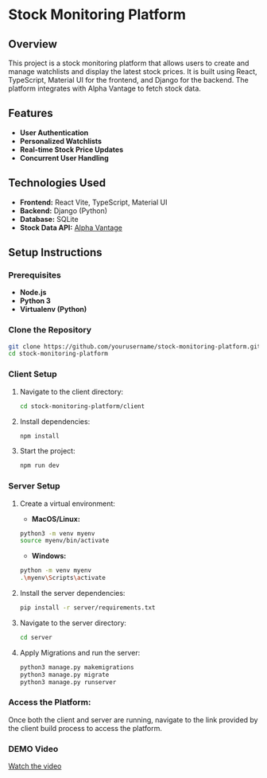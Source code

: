 # Stock Monitoring Platform

## Overview
This project is a stock monitoring platform that allows users to create and manage watchlists and display the latest stock prices. It is built using React, TypeScript, Material UI for the frontend, and Django for the backend. The platform integrates with Alpha Vantage to fetch stock data.

## Features
- **User Authentication**
- **Personalized Watchlists**
- **Real-time Stock Price Updates**
- **Concurrent User Handling**

## Technologies Used
- **Frontend:** React Vite, TypeScript, Material UI
- **Backend:** Django (Python)
- **Database:** SQLite
- **Stock Data API:** [Alpha Vantage](https://www.alphavantage.co)

## Setup Instructions

### Prerequisites
- **Node.js**
- **Python 3**
- **Virtualenv (Python)**

### Clone the Repository
```bash
git clone https://github.com/yourusername/stock-monitoring-platform.git
cd stock-monitoring-platform
```
### Client Setup
1. Navigate to the client directory:
    ```bash
    cd stock-monitoring-platform/client
    ```
    
2. Install dependencies:
    ```bash
    npm install
    ```
    
3. Start the project:
    ```bash
    npm run dev
    ```
    
### Server Setup
1. Create a virtual environment:
    - **MacOS/Linux:**
    ```bash
    python3 -m venv myenv
    source myenv/bin/activate
    ```
    
    - **Windows:**
    ```bash
    python -m venv myenv
    .\myenv\Scripts\activate
    ```
    
2. Install the server dependencies:
    ```bash
    pip install -r server/requirements.txt
    ```

3. Navigate to the server directory:
   ``` bash
   cd server
   ```

4. Apply Migrations and run the server:
   ``` bash
   python3 manage.py makemigrations
   python3 manage.py migrate
   python3 manage.py runserver
   ```

### Access the Platform:
Once both the client and server are running, navigate to the link provided by the client build process to access the platform.

### DEMO Video
[Watch the video](https://drive.google.com/file/d/1xLj8867Xh7_Xjdn6dJ_FBRARu5sWq8Xq/view?usp=share_link)
